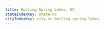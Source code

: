 ```yaml
---
title: Boiling Spring Lakes, NC
stateIndexKey: state-nc
cityIndexKey: city-nc-boiling-spring-lakes
---
```

